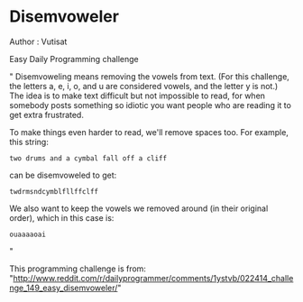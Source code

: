 Disemvoweler
============

Author : Vutisat

Easy Daily Programming challenge

"
Disemvoweling means removing the vowels from text. (For this challenge, the letters a, e, i, o, and u are considered vowels,
and the letter y is not.) The idea is to make text difficult but not impossible to read, for when somebody posts something 
so idiotic you want people who are reading it to get extra frustrated.

To make things even harder to read, we'll remove spaces too. For example, this string:

    two drums and a cymbal fall off a cliff

can be disemvoweled to get:

    twdrmsndcymblfllffclff

We also want to keep the vowels we removed around (in their original order), which in this case is:

    ouaaaaoai
"

This programming challenge is from:
"http://www.reddit.com/r/dailyprogrammer/comments/1ystvb/022414_challenge_149_easy_disemvoweler/"
